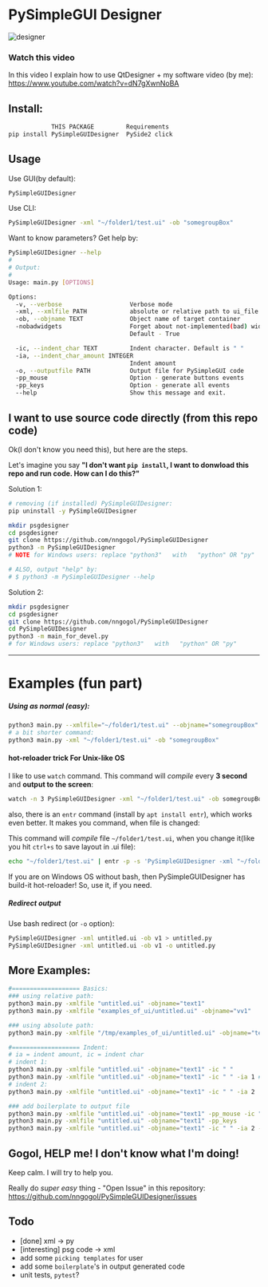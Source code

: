 # PySimpleGUI Designer


![designer](https://github.com/nngogol/PySimpleGUIDesigner/blob/master/gif.gif)

### Watch this video
In this video I explain how to use QtDesigner + my software video (by me): https://www.youtube.com/watch?v=dN7gXwnNoBA


## Install:
```bash
            THIS PACKAGE         Requirements 
pip install PySimpleGUIDesigner  PySide2 click
```

## Usage
Use GUI(by default):
```bash
PySimpleGUIDesigner
```

Use CLI:
```bash
PySimpleGUIDesigner -xml "~/folder1/test.ui" -ob "somegroupBox"
```

Want to know parameters? Get help by:
```bash
PySimpleGUIDesigner --help
# 
# Output:
# 
Usage: main.py [OPTIONS]

Options:
  -v, --verbose                   Verbose mode
  -xml, --xmlfile PATH            absolute or relative path to ui_file
  -ob, --objname TEXT             Object name of target container
  -nobadwidgets                   Forget about not-implemented(bad) widgets.
                                  Default - True

  -ic, --indent_char TEXT         Indent character. Default is " "
  -ia, --indent_char_amount INTEGER
                                  Indent amount
  -o, --outputfile PATH           Output file for PySimpleGUI code
  -pp_mouse                       Option - generate buttons events
  -pp_keys                        Option - generate all events
  --help                          Show this message and exit.

```



## I want to use source code directly (from this repo code)

Ok(I don't know you need this), but here are the steps.

Let's imagine you say **"I don't want `pip install`, I want to donwload this repo and run code. How can I do this?"**

Solution 1:
```bash
# removing (if installed) PySimpleGUIDesigner:
pip uninstall -y PySimpleGUIDesigner

mkdir psgdesigner
cd psgdesigner
git clone https://github.com/nngogol/PySimpleGUIDesigner
python3 -m PySimpleGUIDesigner
# NOTE for Windows users: replace "python3"   with   "python" OR "py"

# ALSO, output "help" by:
# $ python3 -m PySimpleGUIDesigner --help
```

Solution 2:
```bash
mkdir psgdesigner
cd psgdesigner
git clone https://github.com/nngogol/PySimpleGUIDesigner
cd PySimpleGUIDesigner
python3 -m main_for_devel.py
# for Windows users: replace "python3"   with   "python" OR "py"
```
----

# Examples (fun part)

##### Using as normal (easy):
```bash
python3 main.py --xmlfile="~/folder1/test.ui" --objname="somegroupBox"
# a bit shorter command:
python3 main.py -xml "~/folder1/test.ui" -ob "somegroupBox"
```

#### hot-reloader trick For Unix-like OS

I like to use `watch` command.
This command will *compile* every **3 second** and **output to the screen**:
```bash
watch -n 3 PySimpleGUIDesigner -xml "~/folder1/test.ui" -ob somegroupBox
```

also, there is an `entr` command (install by `apt install entr`), which works even better. It makes you command, when file is changed:

This command will *compile* file `~/folder1/test.ui`, when you change it(like you hit `ctrl+s` to save layout in .ui file):
```bash
echo "~/folder1/test.ui" | entr -p -s 'PySimpleGUIDesigner -xml "~/folder1/test.ui" -ob somegroupBox'
```

If you are on Windows OS without bash, then PySimpleGUIDesigner has build-it hot-reloader! So, use it, if you need.

##### Redirect output
Use bash redirect (or `-o` option):
```bash
PySimpleGUIDesigner -xml untitled.ui -ob v1 > untitled.py
PySimpleGUIDesigner -xml untitled.ui -ob v1 -o untitled.py
```

## More Examples:

```bash
#=================== Basics:
### using relative path:
python3 main.py -xmlfile "untitled.ui" -objname="text1"
python3 main.py -xmlfile "examples_of_ui/untitled.ui" -objname="vv1"

### using absolute path:
python3 main.py -xmlfile "/tmp/examples_of_ui/untitled.ui" -objname="text1"

#=================== Indent:
# ia = indent amount, ic = indent char
# indent 1:
python3 main.py -xmlfile "untitled.ui" -objname="text1" -ic " "
python3 main.py -xmlfile "untitled.ui" -objname="text1" -ic " " -ia 1 # the same effect, as command above
# indent 2:
python3 main.py -xmlfile "untitled.ui" -objname="text1" -ic " " -ia 2

### add boilerplate to output file
python3 main.py -xmlfile "untitled.ui" -objname="text1" -pp_mouse -ic " " -ia 2
python3 main.py -xmlfile "untitled.ui" -objname="text1" -pp_keys
python3 main.py -xmlfile "untitled.ui" -objname="text1" -ic " " -ia 2 -pp_keys
```

## Gogol, HELP me! I don't know what I'm doing!

Keep calm. I will try to help you.

Really do *super easy* thing - "Open Issue" in this repository: https://github.com/nngogol/PySimpleGUIDesigner/issues

## Todo

- [done] xml -> py
- [interesting] psg code -> xml
- add some `picking templates` for user
- add some `boilerplate`'s in output generated code
- unit tests, `pytest`?
